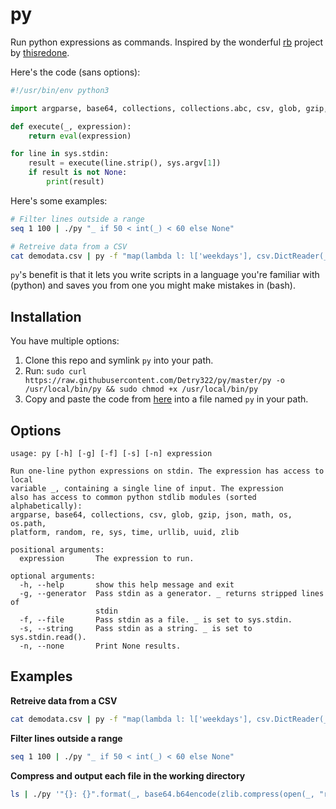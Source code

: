 # py
Run python expressions as commands. Inspired by the wonderful [rb](https://github.com/thisredone/rb) project by [thisredone](https://github.com/thisredone/rb).

Here's the code (sans options):

```python
#!/usr/bin/env python3

import argparse, base64, collections, collections.abc, csv, glob, gzip, json, math, os, os.path, platform, random, re, sys, time, urllib, uuid, zlib

def execute(_, expression):
    return eval(expression)

for line in sys.stdin:
    result = execute(line.strip(), sys.argv[1])
    if result is not None:
        print(result)
```

Here's some examples:

```sh
# Filter lines outside a range
seq 1 100 | ./py "_ if 50 < int(_) < 60 else None"

# Retreive data from a CSV
cat demodata.csv | py -f "map(lambda l: l['weekdays'], csv.DictReader(_))"
```

`py`'s benefit is that it lets you write scripts in a language you're familiar with (python) and saves you from one you might make mistakes in (bash).


## Installation

You have multiple options:

1. Clone this repo and symlink `py` into your path.
2. Run: `sudo curl https://raw.githubusercontent.com/Detry322/py/master/py -o /usr/local/bin/py && sudo chmod +x /usr/local/bin/py`
3. Copy and paste the code from [here](https://raw.githubusercontent.com/Detry322/py/master/py) into a file named `py` in your path.

## Options

```
usage: py [-h] [-g] [-f] [-s] [-n] expression

Run one-line python expressions on stdin. The expression has access to local
variable _, containing a single line of input. The expression
also has access to common python stdlib modules (sorted alphabetically):
argparse, base64, collections, csv, glob, gzip, json, math, os, os.path,
platform, random, re, sys, time, urllib, uuid, zlib

positional arguments:
  expression       The expression to run.

optional arguments:
  -h, --help       show this help message and exit
  -g, --generator  Pass stdin as a generator. _ returns stripped lines of
                   stdin
  -f, --file       Pass stdin as a file. _ is set to sys.stdin.
  -s, --string     Pass stdin as a string. _ is set to sys.stdin.read().
  -n, --none       Print None results.
```

## Examples

**Retreive data from a CSV**
```sh
cat demodata.csv | py -f "map(lambda l: l['weekdays'], csv.DictReader(_))"
```

**Filter lines outside a range**
```sh
seq 1 100 | ./py "_ if 50 < int(_) < 60 else None"
```

**Compress and output each file in the working directory**
```sh
ls | ./py '"{}: {}".format(_, base64.b64encode(zlib.compress(open(_, "rb").read())).decode("ascii"))'
```

